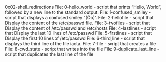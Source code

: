 0x02-shell_redirections
File: 0-hello_world - script that prints “Hello, World”, followed by a new line to the standard output.
File: 1-confused_smiley - script that displays a confused smiley "(Ôo)'.
File: 2-hellofile - script that Display the content of the /etc/passwd file.
File: 3-twofiles - script that Display the content of /etc/passwd and /etc/hosts
File: 4-lastlines - script that Display the last 10 lines of /etc/passwd
File: 5-firstlines - script that Display the first 10 lines of /etc/passwd
File: 6-third_line - script that displays the third line of the file iacta.
File: 7-file - script that creates a file
File: 8-cwd_state - script that writes into the file
File: 9-duplicate_last_line - script that duplicates the last line of the file

